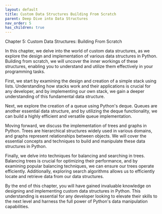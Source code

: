 ```yaml
---
layout: default
title: Custom Data Structures Building From Scratch
parent: Deep Dive into Data Structures
nav_order: 5
has_children: true
---
```

Chapter 5: Custom Data Structures: Building From Scratch

In this chapter, we delve into the world of custom data structures, as we explore the design and implementation of various data structures in Python. Building from scratch, we will uncover the inner workings of these structures, enabling you to understand and utilize them effectively in your programming tasks.

First, we start by examining the design and creation of a simple stack using lists. Understanding how stacks work and their applications is crucial for any developer, and by implementing our own stack, we gain a deeper understanding of this fundamental data structure.

Next, we explore the creation of a queue using Python's deque. Queues are another essential data structure, and by utilizing the deque functionality, we can build a highly efficient and versatile queue implementation.

Moving forward, we discuss the implementation of trees and graphs in Python. Trees are hierarchical structures widely used in various domains, and graphs represent relationships between objects. We will cover the essential concepts and techniques to build and manipulate these data structures in Python.

Finally, we delve into techniques for balancing and searching in trees. Balancing trees is crucial for optimizing their performance, and by examining popular balancing techniques, we can ensure our trees operate efficiently. Additionally, exploring search algorithms allows us to efficiently locate and retrieve data from our data structures.

By the end of this chapter, you will have gained invaluable knowledge on designing and implementing custom data structures in Python. This understanding is essential for any developer looking to elevate their skills to the next level and harness the full power of Python's data manipulation capabilities.